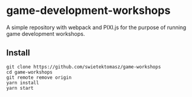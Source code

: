 # game-development-workshops

A simple repository with webpack and PIXI.js for the purpose of running game development workshops.

## Install

```
git clone https://github.com/swietektomasz/game-workshops
cd game-workshops
git remote remove origin
yarn install
yarn start
```
